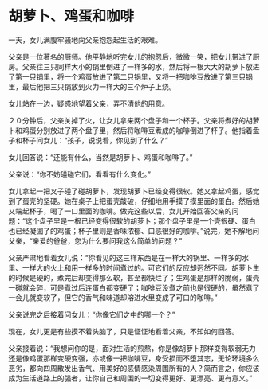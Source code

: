 # 胡萝卜、鸡蛋和咖啡

一天，女儿满腹牢骚地向父亲抱怨起生活的艰难。 

父亲是一位著名的厨师。他平静地听完女儿的抱怨后，微微一笑，把女儿带进了厨房。父亲往三只同样大小的锅里倒进了一样多的水，然后将一根大大的胡萝卜放进了第一只锅里，将一个鸡蛋放进了第二只锅里，又将一把咖啡豆放进了第三只锅里，最后他把三只锅放到火力一样大的三个炉子上烧。 

女儿站在一边，疑惑地望着父亲，弄不清他的用意。 

２０分钟后，父亲关掉了火，让女儿拿来两个盘子和一个杯子。父亲将煮好的胡萝卜和鸡蛋分别放进了两个盘子里，然后将咖啡豆煮成的咖啡倒进了杯子。他指着盘子和杯子问女儿：“孩子，说说看，你见到了什么？” 

女儿回答说：“还能有什么，当然是胡萝卜、鸡蛋和咖啡了。” 

父亲说：“你不妨碰碰它们，看看有什么变化。” 

女儿拿起一把叉子碰了碰胡萝卜，发现胡萝卜已经变得很软。她又拿起鸡蛋，感觉到了蛋壳的坚硬。她在桌子上把蛋壳敲破，仔细地用手摸了摸里面的蛋白。然后她又端起杯子，喝了一口里面的咖啡。做完这些以后，女儿开始回答父亲的问题：“这个盘子里是一根已经变得很软的胡萝卜；那个盘子里是一个壳很硬、蛋白也已经凝固了的鸡蛋；杯子里则是香味浓郁、口感很好的咖啡。”说完，她不解地问父亲，“亲爱的爸爸，您为什么要问我这么简单的问题？” 

父亲严肃地看着女儿说：“你看见的这三样东西是在一样大的锅里、一样多的水里、一样大的火上和用一样多的时间煮过的。可它们的反应却迥然不同。胡萝卜生的时候是硬的，煮完后却变得那么软，甚至都快烂了；生鸡蛋是那样的脆弱，蛋壳一碰就会碎，可是煮过后连蛋白都变硬了；咖啡豆没煮之前也是很硬的，虽然煮了一会儿就变软了，但它的香气和味道却溶进水里变成了可口的咖啡。” 

父亲说完之后接着问女儿：“你像它们之中的哪一个？” 

现在，女儿更是有些摸不着头脑了，只是怔怔地看着父亲，不知如何回答。 

父亲接着说：“我想问你的是，面对生活的煎熬，你是像胡萝卜那样变得软弱无力还是像鸡蛋那样变硬变强，亦或像一把咖啡豆，身受损而不堕其志，无论环境多么恶劣，都向四周散发出香气、用美好的感情感染周围所有的人？简而言之，你应该成为生活道路上的强者，让你自己和周围的一切变得更好、更漂亮、更有意义。”
 
